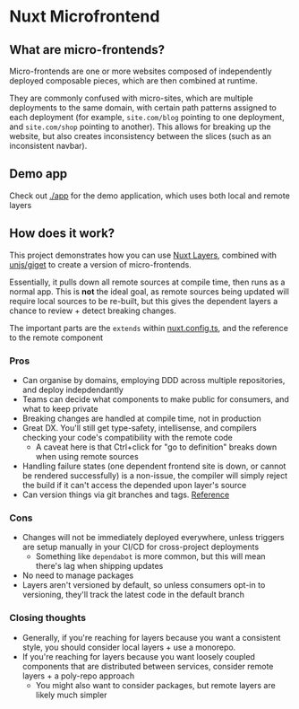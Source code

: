 # Nuxt Microfrontend

## What are micro-frontends?

Micro-frontends are one or more websites composed of independently deployed composable pieces, which are then combined at runtime. 

They are commonly confused with micro-sites, which are multiple deployments to the same domain, with certain path patterns assigned to each deployment (for example, `site.com/blog` pointing to one deployment, and `site.com/shop` pointing to another). This allows for breaking up the website, but also creates inconsistency between the slices (such as an inconsistent navbar). 

## Demo app

Check out [./app](./app/) for the demo application, which uses both local and remote layers

## How does it work?

This project demonstrates how you can use [Nuxt Layers](https://nuxt.com/docs/getting-started/layers), combined with [unjs/giget](https://github.com/unjs/giget) to create a version of micro-frontends. 

Essentially, it pulls down all remote sources at compile time, then runs as a normal app. This is **not** the ideal goal, as remote sources being updated will require local sources to be re-built, but this gives the dependent layers a chance to review + detect breaking changes. 

The important parts are the `extends` within [nuxt.config.ts](./app/nuxt.config.ts), and the reference to the remote component 

### Pros

- Can organise by domains, employing DDD across multiple repositories, and deploy indepdendantly
- Teams can decide what components to make public for consumers, and what to keep private
- Breaking changes are handled at compile time, not in production
- Great DX. You'll still get type-safety, intellisense, and compilers checking your code's compatibility with the remote code
  - A caveat here is that Ctrl+click for "go to definition" breaks down when using remote sources
- Handling failure states (one dependent frontend site is down, or cannot be rendered successfully) is a non-issue, the compiler will simply reject the build if it can't access the depended upon layer's source
- Can version things via git branches and tags. [Reference](https://github.com/unjs/giget?tab=readme-ov-file#examples)

### Cons

- Changes will not be immediately deployed everywhere, unless triggers are setup manually in your CI/CD for cross-project deployments
  - Something like `dependabot` is more common, but this will mean there's lag when shipping updates
- No need to manage packages
- Layers aren't versioned by default, so unless consumers opt-in to versioning, they'll track the latest code in the default branch

### Closing thoughts

- Generally, if you're reaching for layers because you want a consistent style, you should consider local layers + use a monorepo. 
- If you're reaching for layers because you want loosely coupled components that are distributed between services, consider remote layers + a poly-repo approach
  - You might also want to consider packages, but remote layers are likely much simpler
